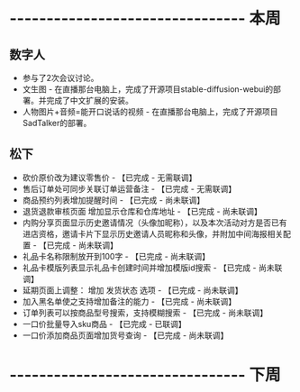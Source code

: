 # -------------------------------- 本周

## 数字人
* 参与了2次会议讨论。
* 文生图 - 在直播那台电脑上，完成了开源项目stable-diffusion-webui的部署。并完成了中文扩展的安装。
* 人物图片+音频=能开口说话的视频 - 在直播那台电脑上，完成了开源项目SadTalker的部署。

## 松下
* 砍价原价改为建议零售价 - 【已完成 - 无需联调】
* 售后订单处可同步关联订单运营备注 - 【已完成 - 无需联调】
* 商品预约列表增加提醒时间 - 【已完成 - 尚未联调】
* 退货退款审核页面 增加显示仓库和仓库地址 - 【已完成 - 尚未联调】
* 内购分享页面显示历史邀请情况（头像加昵称），以及本次活动对方是否已有进店资格，邀请卡片下显示历史邀请人员昵称和头像，并附加中间海报相关配置 - 【已完成 - 尚未联调】
* 礼品卡名称限制放开到100字 - 【已完成 - 尚未联调】
* 礼品卡模版列表显示礼品卡创建时间并增加模版id搜索 - 【已完成 - 尚未联调】
* 延期页面上调整： 增加 发货状态 选项 - 【已完成 - 尚未联调】
* 加入黑名单使之支持增加备注的能力 - 【已完成 - 尚未联调】
* 订单列表可以按商品型号搜索，支持模糊搜索 - 【已完成 - 尚未联调】
* 一口价批量导入sku商品 - 【已完成 - 已联调】
* 一口价添加商品页面增加货号查询 - 【已完成 - 尚未联调】

# -------------------------------- 下周
